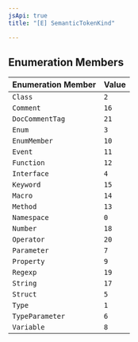 ```yaml
---
jsApi: true
title: "[E] SemanticTokenKind"

---
```

## Enumeration Members

| Enumeration Member | Value |
| ------ | ------ |
| `Class` | `2` |
| `Comment` | `16` |
| `DocCommentTag` | `21` |
| `Enum` | `3` |
| `EnumMember` | `10` |
| `Event` | `11` |
| `Function` | `12` |
| `Interface` | `4` |
| `Keyword` | `15` |
| `Macro` | `14` |
| `Method` | `13` |
| `Namespace` | `0` |
| `Number` | `18` |
| `Operator` | `20` |
| `Parameter` | `7` |
| `Property` | `9` |
| `Regexp` | `19` |
| `String` | `17` |
| `Struct` | `5` |
| `Type` | `1` |
| `TypeParameter` | `6` |
| `Variable` | `8` |
